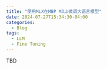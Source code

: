 ```yaml
---
title: "使用MLX在MBP M3上微调大语言模型"
date: 2024-07-27T15:34:30-04:00
categories:
  - Blog
tags:
  - LLM
  - Fine Tuning
---
```



TBD
